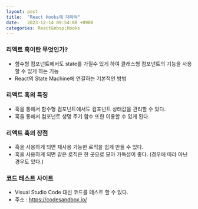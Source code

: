 ```yaml
---
layout: post
title:  "React Hooks에 대하여"
date:   2023-12-14 09:54:00 +0900
categories: React&nbsp;Hooks
---
```


### 리액트 훅이란 무엇인가?

- 함수형 컴포넌트에서도 state를 가질수 있게 하여 클래스형 컴포넌트의 기능을 사용할 수 있게 하는 기능
- React의 State Machine에 연결하는 기본적인 방법

### 리액트 훅의 특징

- 훅을 통해서 함수형 컴포넌트에서도 컴포넌트 상태값을 관리할 수 있다.
- 훅을 통해서 컴포넌트 생명 주기 함수 또한 이용할 수 있게 된다.

### 리액트 훅의 장점

- 훅을 사용하게 되면 재사용 가능한 로직을 쉽게 만들 수 있다.
- 훅을 사용하게 되면 같은 로직은 한 곳으로 모아 가독성이 좋다. (경우에 따라 아닌 경우도 있다.)

### 코드 테스트 사이트

- Visual Studio Code 대신 코드를 테스트 할 수 있다.
- 주소 : https://codesandbox.io/